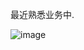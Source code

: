 最近熟悉业务中.

![image](https://github.com/user-attachments/assets/9bed7ab3-995d-4912-a7dd-7ced91b458aa)
